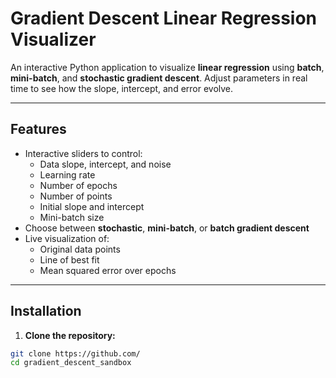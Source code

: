 # Gradient Descent Linear Regression Visualizer

An interactive Python application to visualize **linear regression** using **batch**, **mini-batch**, and **stochastic gradient descent**. Adjust parameters in real time to see how the slope, intercept, and error evolve.

---

## Features

- Interactive sliders to control:
  - Data slope, intercept, and noise
  - Learning rate
  - Number of epochs
  - Number of points
  - Initial slope and intercept
  - Mini-batch size
- Choose between **stochastic**, **mini-batch**, or **batch gradient descent**
- Live visualization of:
  - Original data points
  - Line of best fit
  - Mean squared error over epochs

---

## Installation

1. **Clone the repository:**

```bash
git clone https://github.com/
cd gradient_descent_sandbox
